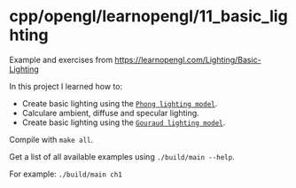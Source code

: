 # cpp/opengl/learnopengl/11_basic_lighting

Example and exercises from https://learnopengl.com/Lighting/Basic-Lighting

In this project I learned how to:
- Create basic lighting using the [`Phong lighting model`](https://en.wikipedia.org/wiki/Phong_reflection_model).
- Calculare ambient, diffuse and specular lighting.
- Create basic lighting using the [`Gouraud lighting model`](https://en.wikipedia.org/wiki/Gouraud_shading).

Compile with `make all`.

Get a list of all available examples using `./build/main --help`.

For example: `./build/main ch1`
